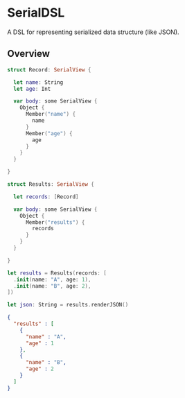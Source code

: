 # SerialDSL

A DSL for representing serialized data structure (like JSON).

## Overview

```swift
struct Record: SerialView {

  let name: String
  let age: Int

  var body: some SerialView {
    Object {
      Member("name") {
        name
      }
      Member("age") {
        age
      }
    }
  }

}

struct Results: SerialView {

  let records: [Record]

  var body: some SerialView {
    Object {
      Member("results") {
        records
      }
    }
  }

}
```

```swift
let results = Results(records: [
  .init(name: "A", age: 1),
  .init(name: "B", age: 2),
])

let json: String = results.renderJSON()
```

```json
{
  "results" : [
    {
      "name" : "A",
      "age" : 1
    },
    {
      "name" : "B",
      "age" : 2
    }
  ]
}
```
